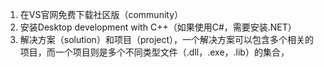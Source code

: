 1. 在VS官网免费下载社区版（community）
2. 安装Desktop development with C++（如果使用C#，需要安装.NET）
3. 解决方案（solution）和项目（project），一个解决方案可以包含多个相关的项目，而一个项目则是多个不同类型文件（.dll，.exe，.lib）的集合，
